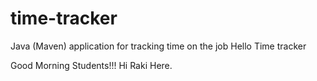 # time-tracker
Java (Maven) application for tracking time on the job
Hello
Time tracker

Good Morning Students!!! Hi Raki Here.
